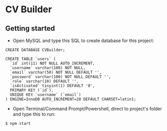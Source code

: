 # CV Builder

## Getting started
-   Open MySQL and type this SQL to create database for this project:
```
CREATE DATABASE CVBuilder;

CREATE TABLE `users` (
  `id` int(11) NOT NULL AUTO_INCREMENT,
  `username` varchar(100) NOT NULL,
  `email` varchar(50) NOT NULL DEFAULT '',
  `password` varchar(100) NOT NULL DEFAULT '',
  `role` varchar(10) DEFAULT '',
  `isActivated` tinyint(1) DEFAULT '0',
  PRIMARY KEY (`id`),
  UNIQUE KEY `username` (`email`)
) ENGINE=InnoDB AUTO_INCREMENT=28 DEFAULT CHARSET=latin1;
```
-   Open Terminal/Command Prompt/Powershell, direct to project's folder and type this to run:
```
$ npm start
```
